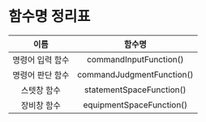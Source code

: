 # 함수명 정리표

| 이름 | 함수명 |
| :---: | :---: |
| 명령어 입력 함수 | commandInputFunction() |
| 명령어 판단 함수 | commandJudgmentFunction() |
| 스텟창 함수 | statementSpaceFunction() |
| 장비창 함수 | equipmentSpaceFunction() |

